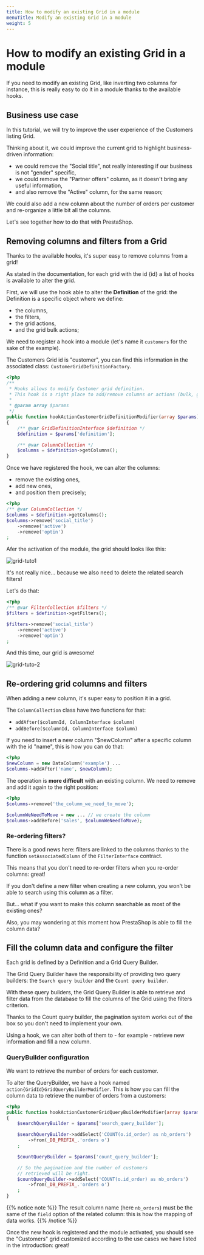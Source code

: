 ```yaml
---
title: How to modify an existing Grid in a module
menuTitle: Modify an existing Grid in a module
weight: 5
---
```


# How to modify an existing Grid in a module

If you need to modify an existing Grid, like inverting two columns for instance, this is really easy to do it in a module thanks to the available hooks.

## Business use case

In this tutorial, we will try to improve the user experience of the Customers listing Grid.

Thinking about it, we could improve the current grid to highlight business-driven information:

* we could remove the "Social title", not really interesting if our business is not "gender" specific,
* we could remove the "Partner offers" column, as it doesn't bring any useful information,
* and also remove the "Active" column, for the same reason;

We could also add a new column about the number of orders per customer and re-organize a little bit all the columns.

Let's see together how to do that with PrestaShop.

## Removing columns and filters from a Grid

Thanks to the available hooks, it's super easy to remove columns from a grid!

As stated in the documentation, for each grid with the id {id} a list of hooks is available to alter the grid.

First, we will use the hook able to alter the **Definition** of the grid: the Definition is a specific object where we define:

* the columns,
* the filters,
* the grid actions,
* and the grid bulk actions;

We need to register a hook into a module (let's name it `customers` for the sake of the example).

The Customers Grid id is "customer", you can find this information in the associated class: `CustomerGridDefinitionFactory`.

```php
<?php
/**
 * Hooks allows to modify Customer grid definition.
 * This hook is a right place to add/remove columns or actions (bulk, grid).
 *
 * @param array $params
 */
public function hookActionCustomerGridDefinitionModifier(array $params)
{
    /** @var GridDefinitionInterface $definition */
    $definition = $params['definition'];

    /** @var ColumnCollection */
    $columns = $definition->getColumns();
}
```

Once we have registered the hook, we can alter the columns:

* remove the existing ones,
* add new ones,
* and position them precisely;

```php
<?php
/** @var ColumnCollection */
$columns = $definition->getColumns();
$columns->remove('social_title')
    ->remove('active')
    ->remove('optin')
;
```

Afer the activation of the module, the grid should looks like this:

![grid-tuto1](https://user-images.githubusercontent.com/1247388/52344104-33516780-2a1a-11e9-8f88-b299c6e444f7.png)

It's not really nice... because we also need to delete the related search filters!

Let's do that:

```php
<?php
/** @var FilterCollection $filters */
$filters = $definition->getFilters();

$filters->remove('social_title')
    ->remove('active')
    ->remove('optin')
;
```

And this time, our grid is awesome!

![grid-tuto-2](https://user-images.githubusercontent.com/1247388/52344105-33516780-2a1a-11e9-9ec8-96427561be15.png)

## Re-ordering grid columns and filters

When adding a new column, it's super easy to position it in a grid.

The `ColumnCollection` class have two functions for that:

* `addAfter($columnId, ColumnInterface $column)`
* `addBefore($columnId, ColumnInterface $column)`

If you need to insert a new column "$newColumn" after a specific column with the id "name", this is how you can do that:

```php
<?php
$newColumn = new DataColumn('example') ...
$columns->addAfter('name', $newColumn);
```

The operation is **more difficult** with an existing column. We need to remove and add it again to the right position:

```php
<?php
$columns->remove('the_column_we_need_to_move');

$columnWeNeedToMove = new ... // we create the column
$columns->addBefore('sales', $columnWeNeedToMove);
```

### Re-ordering filters?

There is a good news here: filters are linked to the columns thanks to the function `setAssociatedColumn` of the `FilterInterface` contract.

This means that you don't need to re-order filters when you re-order columns: great!

If you don't define a new filter when creating a new column, you won't be able to search using this column as a filter.

But... what if you want to make this column searchable as most of the existing ones?

Also, you may wondering at this moment how PrestaShop is able to fill the column data?

## Fill the column data and configure the filter

Each grid is defined by a Definition and a Grid Query Builder.

The Grid Query Builder have the responsibility of providing two query builders: the `Search query builder` and the `Count query builder`.

With these query builders, the Grid Query Builder is able to retrieve and filter data from the database to fill the columns of the Grid using the filters criterion.

Thanks to the Count query builder, the pagination system works out of the box so you don't need to implement your own.

Using a hook, we can alter both of them to - for example - retrieve new information and fill a new column.

### QueryBuilder configuration

We want to retrieve the number of orders for each customer.

To alter the QueryBuilder, we have a hook named `action{GridId}GridQueryBuilderModifier`. This is how you can fill the column data to retrieve the number of orders from a customers:

```php
<?php
public function hookActionCustomerGridQueryBuilderModifier(array $params)
{
    $searchQueryBuilder = $params['search_query_builder'];

    $searchQueryBuilder->addSelect('COUNT(o.id_order) as nb_orders')
        ->from(_DB_PREFIX_.'orders o')
    ;

    $countQueryBuilder = $params['count_query_builder'];

    // So the pagination and the number of customers
    // retrieved will be right.
    $countQueryBuilder->addSelect('COUNT(o.id_order) as nb_orders')
        ->from(_DB_PREFIX_.'orders o')
    ;
}
```

{{% notice note %}}
The result column name (here `nb_orders`) must be the same of the `field` option of the related column: this is how the mapping of data works.
{{% /notice %}}

Once the new hook is registered and the module activated, you should see the "Customers" grid customized according to the use cases we have listed in the introduction: great!
